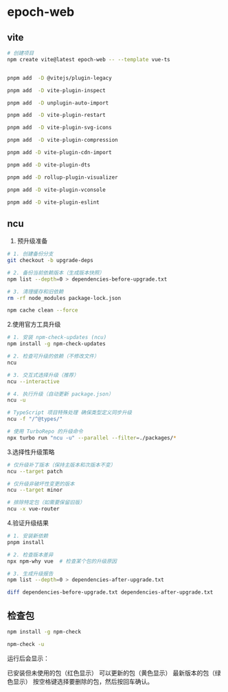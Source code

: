 # epoch-web

## vite

```bash
# 创建项目
npm create vite@latest epoch-web -- --template vue-ts


pnpm add  -D @vitejs/plugin-legacy

pnpm add  -D vite-plugin-inspect 

pnpm add  -D unplugin-auto-import

pnpm add  -D vite-plugin-restart

pnpm add  -D vite-plugin-svg-icons

pnpm add  -D vite-plugin-compression

pnpm add -D vite-plugin-cdn-import

pnpm add -D vite-plugin-dts

pnpm add -D rollup-plugin-visualizer 

pnpm add -D vite-plugin-vconsole 

pnpm add -D vite-plugin-eslint
```

## ncu

1. 预升级准备

```bash
# 1. 创建备份分支
git checkout -b upgrade-deps

# 2. 备份当前依赖版本（生成版本快照）
npm list --depth=0 > dependencies-before-upgrade.txt

# 3. 清理缓存和旧依赖
rm -rf node_modules package-lock.json

npm cache clean --force
```

2.使用官方工具升级

```bash
# 1. 安装 npm-check-updates (ncu)
npm install -g npm-check-updates

# 2. 检查可升级的依赖（不修改文件）
ncu

# 3. 交互式选择升级（推荐）
ncu --interactive

# 4. 执行升级（自动更新 package.json）
ncu -u

# TypeScript 项目特殊处理 确保类型定义同步升级
ncu -f "/^@types/"

# 使用 TurboRepo 的升级命令
npx turbo run "ncu -u" --parallel --filter=./packages/*
```

3.选择性升级策略

```bash
# 仅升级补丁版本（保持主版本和次版本不变）
ncu --target patch

# 仅升级非破坏性变更的版本
ncu --target minor

# 排除特定包（如需要保留旧版）
ncu -x vue-router
```

4.验证升级结果

```bash
# 1. 安装新依赖
pnpm install

# 2. 检查版本差异
npx npm-why vue  # 检查某个包的升级原因

# 3. 生成升级报告
npm list --depth=0 > dependencies-after-upgrade.txt

diff dependencies-before-upgrade.txt dependencies-after-upgrade.txt
```

## 检查包

```bash
npm install -g npm-check

npm-check -u

```

运行后会显示：

已安装但未使用的包（红色显示）
可以更新的包（黄色显示）
最新版本的包（绿色显示）
按空格键选择要删除的包，然后按回车确认。
